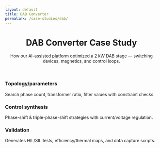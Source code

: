 ```yaml
---
layout: default
title: DAB Converter
permalink: /case-studies/dab/
---
```


<header class="hero"><div class="bg"></div><div class="container">
  <h1>DAB Converter Case Study</h1>
  <p class="lead">How our AI-assisted platform optimized a 2 kW DAB stage — switching devices, magnetics, and control loops.</p>
</div></header>

<section class="section"><div class="container grid">
  <div class="card"><h3>Topology/parameters</h3><p>Search phase count, transformer ratio, filter values with constraint checks.</p></div>
  <div class="card"><h3>Control synthesis</h3><p>Phase-shift & triple-phase-shift strategies with current/voltage regulation.</p></div>
  <div class="card"><h3>Validation</h3><p>Generates HIL/SIL tests, efficiency/thermal maps, and data capture scripts.</p></div>
</div></section>
